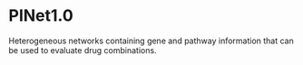 # PINet1.0
Heterogeneous networks containing gene and pathway information that can be used to evaluate drug combinations.
